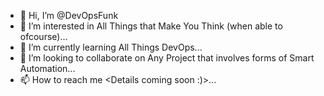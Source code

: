 - 👋 Hi, I’m @DevOpsFunk
- 👀 I’m interested in All Things that Make You Think (when able to ofcourse)...
- 🌱 I’m currently learning All Things DevOps...
- 💞️ I’m looking to collaborate on Any Project that involves forms of Smart Automation...
- 📫 How to reach me <Details coming soon :)>...

<!---
DevOpsFunk/DevOpsFunk is a ✨ special ✨ repository because its `README.md` (this file) appears on your GitHub profile.
You can click the Preview link to take a look at your changes.
--->
